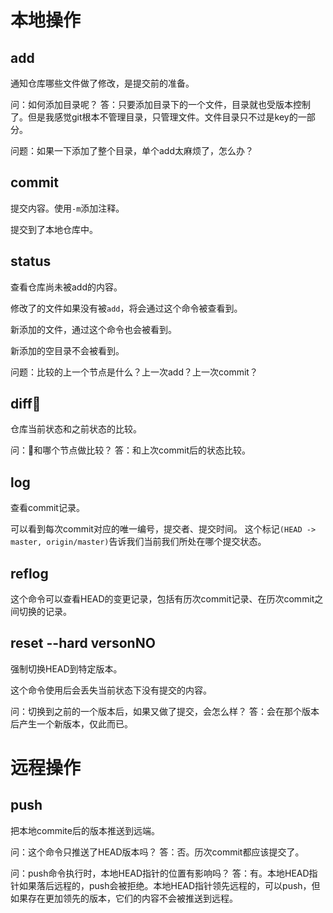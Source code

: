 # 本地操作
## add 

通知仓库哪些文件做了修改，是提交前的准备。

问：如何添加目录呢？
答：只要添加目录下的一个文件，目录就也受版本控制了。但是我感觉git根本不管理目录，只管理文件。文件目录只不过是key的一部分。

问题：如果一下添加了整个目录，单个add太麻烦了，怎么办？

## commit 

提交内容。使用`-m`添加注释。

提交到了本地仓库中。

## status

查看仓库尚未被add的内容。

修改了的文件如果没有被`add`，将会通过这个命令被查看到。

新添加的文件，通过这个命令也会被看到。

新添加的空目录不会被看到。

问题：比较的上一个节点是什么？上一次add？上一次commit？

## diff
仓库当前状态和之前状态的比较。

问：和哪个节点做比较？
答：和上次commit后的状态比较。

## log
查看commit记录。

可以看到每次commit对应的唯一编号，提交者、提交时间。
这个标记`(HEAD -> master, origin/master)`告诉我们当前我们所处在哪个提交状态。


## reflog

这个命令可以查看HEAD的变更记录，包括有历次commit记录、在历次commit之间切换的记录。

## reset --hard versonNO

强制切换HEAD到特定版本。

这个命令使用后会丢失当前状态下没有提交的内容。

问：切换到之前的一个版本后，如果又做了提交，会怎么样？
答：会在那个版本后产生一个新版本，仅此而已。

# 远程操作
## push
把本地commite后的版本推送到远端。

问：这个命令只推送了HEAD版本吗？
答：否。历次commit都应该提交了。

问：push命令执行时，本地HEAD指针的位置有影响吗？
答：有。本地HEAD指针如果落后远程的，push会被拒绝。本地HEAD指针领先远程的，可以push，但如果存在更加领先的版本，它们的内容不会被推送到远程。
